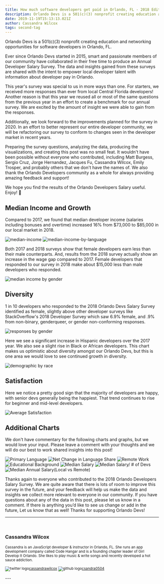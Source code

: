```yaml
---
title: How much software developers get paid in Orlando, FL - 2018 Edition
description: Orlando Devs is a 501(c)(3) nonprofit creating education and networking opportunities for software developers in Orlando, FL.
date: 2019-11-19T15:13:13.021Z
author: Cassandra Wilcox
tags: second-tag
---
```


Orlando Devs is a 501(c)(3) nonprofit creating education and networking opportunities for software developers in Orlando, FL.

Ever since Orlando Devs started in 2015, smart and passionate members of our community have collaborated in their free time to produce an Annual Developer Salary Survey. The data and insights gained from these surveys are shared with the intent to empower local developer talent with information about developer pay in Orlando.

This year's survey was special to us in more ways than one. For starters, we received more responses than ever from local Central Florida developers! Another reason is that this year we reused all or most of the same questions from the previous year in an effort to create a benchmark for our annual survey. We are excited by the amount of insight we were able to gain from the responses.

Additionally, we look forward to the improvements planned for the survey in 2020. In an effort to better represent our entire developer community, we will be refactoring our survey to conform to changes seen in the developer market in recent years.

Preparing the survey questions, analyzing the data, producing the visualizations, and creating this post was no small feat. It wouldn't have been possible without everyone who contributed, including Matt Burgess, Sergio Cruz, Jorge Hernandez, Jacques Fu, Cassandra Wilcox, Emily Trosper, and probably others that we don't have the names of. We also thank the Orlando Developers community as a whole for always providing amazing feedback and support!

We hope you find the results of the Orlando Developers Salary useful. Enjoy! 🎉

## Median Income and Growth

Compared to 2017, we found that median developer income (salaries including bonuses and overtime) increased 16% from $73,000 to $85,000 in our local market in 2018.

![median-income](/static/img/median-income-2018.png)
![median-income-by-language](/static/img/median-income-by-primary-language.png)

Both 2017 and 2018 surveys show that female developers earn less than their male counterparts. And, results from the 2018 survey actually show an increase in the wage gap compared to 2017. Female developers that responded to our survey in 2018 make about $15,000 less than male developers who responded.

![median income by gender](/static/img/median-income-female-male.png)

## Diversity

1 in 10 developers who responded to the 2018 Orlando Devs Salary Survey identified as female, slightly above other developer surveys like StackOverflow's 2018 Developer Survey which saw 6.9% female, and .9% from non-binary, genderqueer, or gender non-conforming responses.

![responses by gender](/static/img/responses-by-gender.png)

Here we see a significant increase in Hispanic developers over the 2017 year. We also see a slight rise in Black or African developers. This chart makes us optimistic about diversity amongst our Orlando Devs, but this is one area we would love to see continued growth in diversity.


![demographic by race](/static/img/responses-by-race.png)

## Satisfaction

Here we notice a pretty good sign that the majority of developers are happy, with senior devs generally being the happiest. That trend continues to rise for beginner and mid-level developers.

![Average Satisfaction](/static/img/satisfaction-by-experience.png)

## Additional Charts

We don't have commentary for the following charts and graphs, but we would love your input. Please leave a comment with your thoughts and we will do our best to work shared insights into this post!

![Primary Language](/static/img/primary-language.png)
![Net Change in Language Share](/static/img/net-change-in-language.png)
![Remote Work](/static/img/remote-work.png)
![Educational Background](/static/img/educational-background.png)
![Median Salary](/static/img/median-salary-by-industry.png)
![Median Salary/ # of Devs](/static/img/median-salary.png)
![Median Annual Salary(Local vs Remote)](/static/img/median-salary-local-vs-remote.png)

Thanks again to everyone who contributed to the 2018 Orlando Developers Salary Survey. We are quite aware that there is lots of room to improve this survey in the future, and your feedback will help us make the data and insights we collect more relevant to everyone in our community. If you have questions about any of the data in this post, please let us know in a comment. If there is anything you’d like to see us change or add in the future, Let us know that as well! Thanks for supporting Orlando Devs!


---

<div>
</br>
<h3>Cassandra Wilcox</h3>

<small class="italic"> Cassandra is an JavaScript developer & instructor in Orlando, FL. She runs an app development company called Code Hangar and is a founding chapter leader of Girl Develop It Orlando. She likes to play music & write songs and recently developed a hot sauce addiction. </br>

<img src="/static/img/twitter--v1.png"
alt="twitter logo"
class="h-3.5 w-3.5 inline-flex"/><a href ="https://twitter.com/cassandrawilcox" class = "hover:text-indigo-400">cassandrawilcox</a>
<img src="/static/img/github.png"
alt="github logo"
class="h-8 w-8 inline-flex"/><a href ="https://github.com/csandra0504" class = "hover:text-indigo-400">csandra0504</a> 
</small>
</div>
---